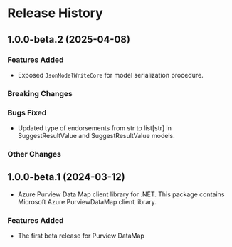 # Release History

## 1.0.0-beta.2 (2025-04-08)

### Features Added

- Exposed `JsonModelWriteCore` for model serialization procedure.

### Breaking Changes

### Bugs Fixed

- Updated type of endorsements from str to list[str] in SuggestResultValue and SuggestResultValue models.

### Other Changes

## 1.0.0-beta.1 (2024-03-12)

- Azure Purview Data Map client library for .NET. This package contains Microsoft Azure PurviewDataMap client library.

### Features Added

- The first beta release for Purview DataMap
